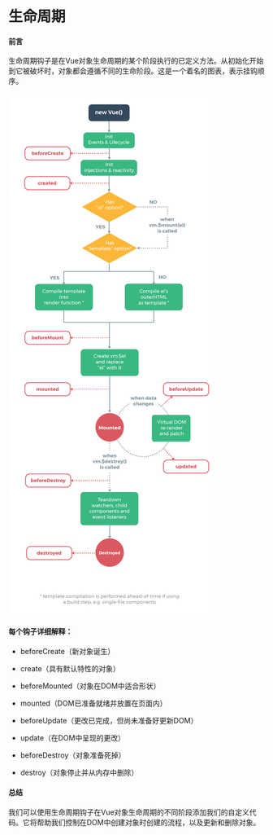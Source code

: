 # 生命周期

#### 前言

生命周期钩子是在Vue对象生命周期的某个阶段执行的已定义方法。从初始化开始到它被破坏时，对象都会遵循不同的生命阶段。这是一个着名的图表，表示挂钩顺序。

![演示](../_images/lifecycle.png)

#### 每个钩子详细解释：

- beforeCreate（新对象诞生）

- create（具有默认特性的对象）

- beforeMounted（对象在DOM中适合形状）

- mounted（DOM已准备就绪并放置在页面内）

- beforeUpdate（更改已完成，但尚未准备好更新DOM）

- update（在DOM中呈现的更改）

- beforeDestroy（对象准备死掉）

- destroy（对象停止并从内存中删除）

#### 总结

我们可以使用生命周期钩子在Vue对象生命周期的不同阶段添加我们的自定义代码。它将帮助我们控制在DOM中创建对象时创建的流程，以及更新和删除对象。
